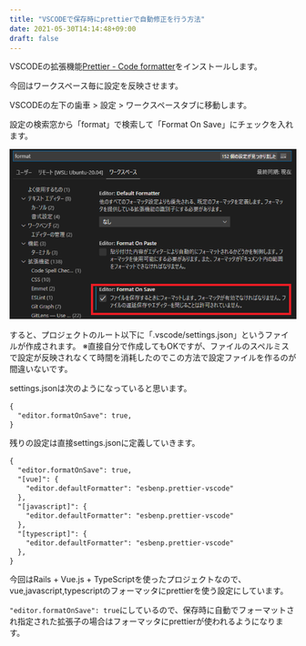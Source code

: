```yaml
---
title: "VSCODEで保存時にprettierで自動修正を行う方法"
date: 2021-05-30T14:14:48+09:00
draft: false
---
```


VSCODEの拡張機能[Prettier - Code formatter](https://marketplace.visualstudio.com/items?itemName=esbenp.prettier-vscode)をインストールします。  

今回はワークスペース毎に設定を反映させます。

VSCODEの左下の歯車 > 設定 > ワークスペースタブに移動します。

設定の検索窓から「format」で検索して「Format On Save」にチェックを入れます。

![VSCODE設定](./workspace-settings.png)

すると、プロジェクトのルート以下に「.vscode/settings.json」というファイルが作成されます。
※直接自分で作成してもOKですが、ファイルのスペルミスで設定が反映されなくて時間を消耗したのでこの方法で設定ファイルを作るのが間違いないです。

settings.jsonは次のようになっていると思います。

```
{
  "editor.formatOnSave": true,
}
```

残りの設定は直接settings.jsonに定義していきます。

```
{
  "editor.formatOnSave": true,
  "[vue]": {
    "editor.defaultFormatter": "esbenp.prettier-vscode"
  },
  "[javascript]": {
    "editor.defaultFormatter": "esbenp.prettier-vscode"
  },
  "[typescript]": {
    "editor.defaultFormatter": "esbenp.prettier-vscode"
  },
}
```

今回はRails + Vue.js + TypeScriptを使ったプロジェクトなので、vue,javascript,typescriptのフォーマッタにprettierを使う設定にしています。

`"editor.formatOnSave": true`にしているので、保存時に自動でフォーマットされ指定された拡張子の場合はフォーマッタにprettierが使われるようになります。

